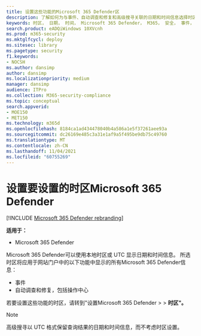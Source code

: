 ```yaml
---
title: 设置这些功能的Microsoft 365 Defender区
description: 了解如何为与事件、自动调查和修复和高级搜寻关联的日期和时间信息选择时区
keywords: 时区， 日期， 时间， Microsoft 365 Defender， M365， 安全， 事件， 自动调查和响应， AIR， 高级搜寻
search.product: eADQiWindows 10XVcnh
ms.prod: m365-security
ms.mktglfcycl: deploy
ms.sitesec: library
ms.pagetype: security
f1.keywords:
- NOCSH
ms.author: dansimp
author: dansimp
ms.localizationpriority: medium
manager: dansimp
audience: ITPro
ms.collection: M365-security-compliance
ms.topic: conceptual
search.appverid:
- MOE150
- MET150
ms.technology: m365d
ms.openlocfilehash: 8184ca1ad434478040b4a586a1e5f37261aee93a
ms.sourcegitcommit: dc26169e485c3a31e1af9a5f495be9db75c49760
ms.translationtype: MT
ms.contentlocale: zh-CN
ms.lasthandoff: 11/04/2021
ms.locfileid: "60755269"
---
```

# <a name="set-the-time-zone-for-microsoft-365-defender"></a>设置要设置的时区Microsoft 365 Defender

[!INCLUDE [Microsoft 365 Defender rebranding](../includes/microsoft-defender.md)]


**适用于：**
- Microsoft 365 Defender



Microsoft 365 Defender可以使用本地时区或 UTC 显示日期和时间信息。 所选时区将应用于网站门户中的以下功能中显示的所有Microsoft 365 Defender信息：
- 事件
- 自动调查和修复，包括操作中心

若要设置这些功能的时区，请转到"设置Microsoft 365 Defender  >    >  **时区"。**

> [!NOTE]
> 高级搜寻以 UTC 格式保留查询结果的日期和时间信息，而不考虑时区设置。 
